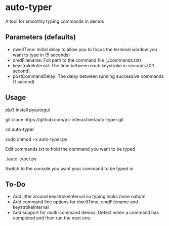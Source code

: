 # auto-typer
A tool for smoothly typing commands in demos

## Parameters (defaults)
* dwellTime: Initial delay to allow you to focus the terminal window you want to type in (5 seconds)
* cmdFilename: Full path to the command file (./commands.txt)
* keystrokeInterval: The time between each keystroke in seconds (0.1 second)
* postCommandDelay: The delay between running successive commands (1 second)

## Usage
<p>pip3 install pyautogui
<p>git clone https://github.com/ps-interactive/auto-typer.git
<p>cd auto-typer
<p>sudo chmod +x auto-typer.py
<p>Edit commands.txt to hold the command you want to be typed
<p>./auto-typer.py
<p> Switch to the console you want your command to be typed in

## To-Do
* Add jitter around keystrokeInterval so typing looks more natural
* Add command line options for dwellTime, cmdFilename and keystrokeInterval
* Add support for multi-command demos. Detect when a command has completed and then run the next one.
